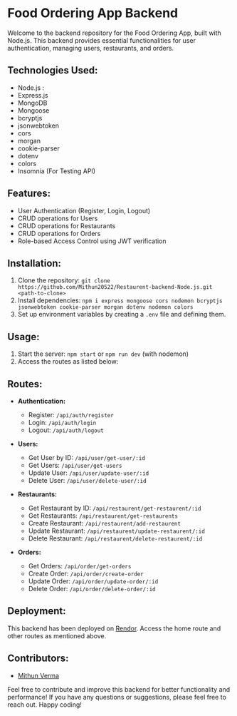 # Food Ordering App Backend

Welcome to the backend repository for the Food Ordering App, built with Node.js. This backend provides essential functionalities for user authentication, managing users, restaurants, and orders.

## Technologies Used:
- Node.js : 
- Express.js
- MongoDB
- Mongoose
- bcryptjs
- jsonwebtoken
- cors
- morgan
- cookie-parser
- dotenv
- colors
- Insomnia (For Testing API)

## Features:
- User Authentication (Register, Login, Logout)
- CRUD operations for Users
- CRUD operations for Restaurants
- CRUD operations for Orders
- Role-based Access Control using JWT verification

## Installation:
1. Clone the repository: `git clone https://github.com/Mithun20522/Restaurent-backend-Node.js.git <path-to-clone>`
2. Install dependencies: `npm i express mongoose cors nodemon bcryptjs jsonwebtoken cookie-parser morgan dotenv nodemon colors`
3. Set up environment variables by creating a `.env` file and defining them.

## Usage:
1. Start the server: `npm start` or `npm run dev` (with nodemon)
2. Access the routes as listed below:

## Routes:
- **Authentication:**
  - Register: `/api/auth/register`
  - Login: `/api/auth/login`
  - Logout: `/api/auth/logout`

- **Users:**
  - Get User by ID: `/api/user/get-user/:id`
  - Get Users: `/api/user/get-users`
  - Update User: `/api/user/update-user/:id`
  - Delete User: `/api/user/delete-user/:id`

- **Restaurants:**
  - Get Restaurant by ID: `/api/restaurent/get-restaurent/:id`
  - Get Restaurants: `/api/restaurent/get-restaurents`
  - Create Restaurant: `/api/restaurent/add-restaurent`
  - Update Restaurant: `/api/restaurent/update-restaurent/:id`
  - Delete Restaurant: `/api/restaurent/delete-restaurent/:id`

- **Orders:**
  - Get Orders: `/api/order/get-orders`
  - Create Order: `/api/order/create-order`
  - Update Order: `/api/order/update-order/:id`
  - Delete Order: `/api/order/delete-order/:id`

## Deployment:
This backend has been deployed on [Rendor](https://food-ordering-app-backend-bx3z.onrender.com/). Access the home route and other routes as mentioned above.

## Contributors:
- [Mithun Verma](https://www.linkedin.com/in/mithunverma01/)

Feel free to contribute and improve this backend for better functionality and performance! If you have any questions or suggestions, please feel free to reach out. Happy coding!

